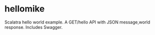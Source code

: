 hellomike
=========

Scalatra hello world example. A GET/hello API with JSON message,world response. Includes Swagger.

